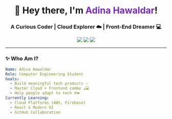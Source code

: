 <h1 align="center">🌟 Hey there, I'm <span style="color:#7b2cbf;">Adina Hawaldar</span>!</h1>
<h3 align="center">A Curious Coder | Cloud Explorer ☁️ | Front-End Dreamer 💻</h3>

<p align="center">
  <img src="https://komarev.com/ghpvc/?username=adinahawaldar&label=Profile%20Views&color=7b2cbf&style=flat" />
  <img src="https://img.shields.io/github/followers/adinahawaldar?label=Followers&style=social" />
  <img src="https://img.shields.io/github/stars/adinahawaldar?label=Stars&style=social" />
</p>


---

### ✨ Who Am I?

```yaml
Name: Adina Hawaldar
Role: Computer Engineering Student
Goals:
  - Build meaningful tech products 💡
  - Master Cloud + Frontend combo ☁️💻
  - Help people adapt to tech 🌐❤️
Currently Learning:
  - Cloud Platforms (AWS, Firebase)
  - React & Modern UI
  - GitHub Collaboration
